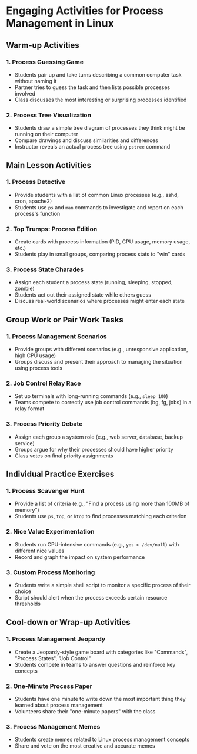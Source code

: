 # Engaging Activities for Process Management in Linux

## Warm-up Activities

### 1. Process Guessing Game
- Students pair up and take turns describing a common computer task without naming it
- Partner tries to guess the task and then lists possible processes involved
- Class discusses the most interesting or surprising processes identified

### 2. Process Tree Visualization
- Students draw a simple tree diagram of processes they think might be running on their computer
- Compare drawings and discuss similarities and differences
- Instructor reveals an actual process tree using `pstree` command

## Main Lesson Activities

### 1. Process Detective
- Provide students with a list of common Linux processes (e.g., sshd, cron, apache2)
- Students use `ps` and `man` commands to investigate and report on each process's function

### 2. Top Trumps: Process Edition
- Create cards with process information (PID, CPU usage, memory usage, etc.)
- Students play in small groups, comparing process stats to "win" cards

### 3. Process State Charades
- Assign each student a process state (running, sleeping, stopped, zombie)
- Students act out their assigned state while others guess
- Discuss real-world scenarios where processes might enter each state

## Group Work or Pair Work Tasks

### 1. Process Management Scenarios
- Provide groups with different scenarios (e.g., unresponsive application, high CPU usage)
- Groups discuss and present their approach to managing the situation using process tools

### 2. Job Control Relay Race
- Set up terminals with long-running commands (e.g., `sleep 100`)
- Teams compete to correctly use job control commands (bg, fg, jobs) in a relay format

### 3. Process Priority Debate
- Assign each group a system role (e.g., web server, database, backup service)
- Groups argue for why their processes should have higher priority
- Class votes on final priority assignments

## Individual Practice Exercises

### 1. Process Scavenger Hunt
- Provide a list of criteria (e.g., "Find a process using more than 100MB of memory")
- Students use `ps`, `top`, or `htop` to find processes matching each criterion

### 2. Nice Value Experimentation
- Students run CPU-intensive commands (e.g., `yes > /dev/null`) with different nice values
- Record and graph the impact on system performance

### 3. Custom Process Monitoring
- Students write a simple shell script to monitor a specific process of their choice
- Script should alert when the process exceeds certain resource thresholds

## Cool-down or Wrap-up Activities

### 1. Process Management Jeopardy
- Create a Jeopardy-style game board with categories like "Commands", "Process States", "Job Control"
- Students compete in teams to answer questions and reinforce key concepts

### 2. One-Minute Process Paper
- Students have one minute to write down the most important thing they learned about process management
- Volunteers share their "one-minute papers" with the class

### 3. Process Management Memes
- Students create memes related to Linux process management concepts
- Share and vote on the most creative and accurate memes